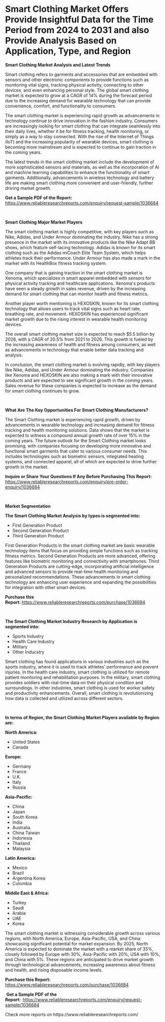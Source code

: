 <p><h1>Smart Clothing Market Offers Provide Insightful Data for the Time Period from 2024 to 2031 and also Provide Analysis Based on Application, Type, and Region</h1></p><p><strong>Smart Clothing Market Analysis and Latest Trends</strong></p>
<p><p>Smart clothing refers to garments and accessories that are embedded with sensors and other electronic components to provide functions such as monitoring vital signs, tracking physical activity, connecting to other devices, and even enhancing personal style. The global smart clothing market is expected to grow at a CAGR of 14% during the forecast period due to the increasing demand for wearable technology that can provide convenience, comfort, and functionality to consumers.</p><p>The smart clothing market is experiencing rapid growth as advancements in technology continue to drive innovation in the fashion industry. Consumers are increasingly looking for smart clothing that can integrate seamlessly into their daily lives, whether it be for fitness tracking, health monitoring, or simply as a way to stay connected. With the rise of the Internet of Things (IoT) and the increasing popularity of wearable devices, smart clothing is becoming more mainstream and is expected to continue to gain traction in the coming years.</p><p>The latest trends in the smart clothing market include the development of more sophisticated sensors and materials, as well as the incorporation of AI and machine learning capabilities to enhance the functionality of smart garments. Additionally, advancements in wireless technology and battery life are making smart clothing more convenient and user-friendly, further driving market growth.</p></p>
<p><strong>Get a Sample PDF of the Report:&nbsp;</strong> <a href="https://www.reliableresearchreports.com/enquiry/request-sample/1036684">https://www.reliableresearchreports.com/enquiry/request-sample/1036684</a></p>
<p>&nbsp;</p>
<p><strong>Smart Clothing Major Market Players</strong></p>
<p><p>The smart clothing market is highly competitive, with key players such as Nike, Adidas, and Under Armour dominating the industry. Nike has a strong presence in the market with its innovative products like the Nike Adapt BB shoes, which feature self-lacing technology. Adidas is known for its smart clothing such as the Adidas miCoach Elite Team System, which helps athletes track their performance. Under Armour has also made a mark in the market with its HealthBox fitness tracking system.</p><p>One company that is gaining traction in the smart clothing market is Xenoma, which specializes in smart apparel embedded with sensors for physical activity tracking and healthcare applications. Xenoma's products have seen a steady growth in sales revenue, driven by the increasing demand for smart clothing that can monitor health and fitness metrics.</p><p>Another player worth mentioning is HEXOSKIN, known for its smart clothing technology that allows users to track vital signs such as heart rate, breathing rate, and movement. HEXOSKIN has experienced significant market growth due to the rising interest in wearable health monitoring devices.</p><p>The overall smart clothing market size is expected to reach $5.5 billion by 2026, with a CAGR of 20.5% from 2021 to 2026. This growth is fueled by the increasing awareness of health and fitness among consumers, as well as advancements in technology that enable better data tracking and analysis.</p><p>In conclusion, the smart clothing market is evolving rapidly, with key players like Nike, Adidas, and Under Armour dominating the industry. Companies like Xenoma and HEXOSKIN are also making a mark with their innovative products and are expected to see significant growth in the coming years. Sales revenue for these companies is expected to increase as the demand for smart clothing continues to grow.</p></p>
<p>&nbsp;</p>
<p><strong>What Are The Key Opportunities For Smart Clothing Manufacturers?</strong></p>
<p><p>The Smart Clothing market is experiencing rapid growth, driven by advancements in wearable technology and increasing demand for fitness tracking and health monitoring solutions. Data shows that the market is expected to witness a compound annual growth rate of over 15% in the coming years. The future outlook for the Smart Clothing market looks promising, with companies focusing on developing more innovative and functional smart garments that cater to various consumer needs. This includes technologies such as biometric sensors, integrated heating systems, and connected apparel, all of which are expected to drive further growth in the market.</p></p>
<p><strong>Inquire or Share Your Questions If Any Before Purchasing This Report:</strong> <a href="https://www.reliableresearchreports.com/enquiry/pre-order-enquiry/1036684">https://www.reliableresearchreports.com/enquiry/pre-order-enquiry/1036684</a></p>
<p>&nbsp;</p>
<p><strong>Market Segmentation</strong></p>
<p><strong>The Smart Clothing Market Analysis by types is segmented into:</strong></p>
<p><ul><li>First Generation Product</li><li>Second Generation Product</li><li>Third Generation Product</li></ul></p>
<p><p>First Generation Products in the smart clothing market are basic wearable technology items that focus on providing simple functions such as tracking fitness metrics. Second Generation Products are more advanced, offering features like biometric monitoring and connectivity with smartphones. Third Generation Products are cutting-edge, incorporating artificial intelligence and advanced sensors to provide real-time health monitoring and personalized recommendations. These advancements in smart clothing technology are enhancing user experience and expanding the possibilities for integration with other smart devices.</p></p>
<p><strong>Purchase this Report:&nbsp;</strong><a href="https://www.reliableresearchreports.com/purchase/1036684">https://www.reliableresearchreports.com/purchase/1036684</a></p>
<p>&nbsp;</p>
<p><strong>The Smart Clothing Market Industry Research by Application is segmented into:</strong></p>
<p><ul><li>Sports Industry</li><li>Health Care Industry</li><li>Military</li><li>Other Inducstry</li></ul></p>
<p><p>Smart clothing has found applications in various industries such as the sports industry, where it is used to track athletes' performance and prevent injuries. In the health care industry, smart clothing is utilized for remote patient monitoring and rehabilitation purposes. In the military, smart clothing provides soldiers with real-time data on their physical condition and surroundings. In other industries, smart clothing is used for worker safety and productivity enhancements. Overall, smart clothing is revolutionizing how data is collected and utilized across different sectors.</p></p>
<p>&nbsp;</p>
<p><strong>In terms of Region, the Smart Clothing Market Players available by Region are:</strong></p>
<p>
    <p> <strong> North America: </strong>
        <ul>
            <li>United States</li>
            <li>Canada</li>
        </ul>
        </p> 
    <p> <strong> Europe: </strong>
        <ul>
            <li>Germany</li>
            <li>France</li>
            <li>U.K.</li>
            <li>Italy</li>
            <li>Russia</li>
        </ul>
        </p> 
    <p> <strong> Asia-Pacific: </strong>
        <ul>
            <li>China</li>
            <li>Japan</li>
            <li>South Korea</li>
            <li>India</li>
            <li>Australia</li>
            <li>China Taiwan</li>
            <li>Indonesia</li>
            <li>Thailand</li>
            <li>Malaysia</li>
        </ul>
        </p> 
    <p> <strong> Latin America: </strong>
        <ul>
            <li>Mexico</li>
            <li>Brazil</li>
            <li>Argentina Korea</li>
            <li>Colombia</li>
        </ul>
        </p> 
    <p> <strong> Middle East & Africa: </strong>
        <ul>
            <li>Turkey</li>
            <li>Saudi</li>
            <li>Arabia</li>
            <li>UAE</li>
            <li>Korea</li>
        </ul>
    </p>
    </p>
<p><p>The smart clothing market is witnessing considerable growth across various regions, with North America, Europe, Asia-Pacific, USA, and China showcasing significant potential for market expansion. By 2025, North America is expected to dominate the market with a market share of 35%, closely followed by Europe with 30%, Asia-Pacific with 20%, USA with 10%, and China with 5%. These regions are anticipated to drive market growth through technological advancements, increasing awareness about fitness and health, and rising disposable income levels.</p></p>
<p><strong>Purchase this Report: </strong><a href="https://www.reliableresearchreports.com/purchase/1036684">https://www.reliableresearchreports.com/purchase/1036684</a></p>
<p>&nbsp;<strong>Get a Sample PDF of the Report:&nbsp;&nbsp;</strong><a href="https://www.reliableresearchreports.com/enquiry/request-sample/1036684">https://www.reliableresearchreports.com/enquiry/request-sample/1036684</a></p>
<p><strong></strong></p>
<p>Check more reports on https://www.reliableresearchreports.com/</p>